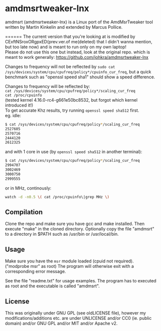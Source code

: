 amdmsrtweaker-lnx
======

amdmsrt (amdmsrtweaker-lnx) is a Linux port of the AmdMsrTweaker tool written by Martin Kinkelin and extended by Marcus Pollice.

======
The current version that you're looking at is modified by CExftNSroxORgpxED(prev.ver.of me(deleted) that I didn't wanna mention, but too late now) and is meant to run only on my own laptop!  
Please do not use this one but instead, look at the original repo. which is meant to work generally: https://github.com/johkra/amdmsrtweaker-lnx  



Changes to frequency will not be reflected by `sudo cat /sys/devices/system/cpu/cpufreq/policy*/cpuinfo_cur_freq`, but a quick benchmark such as "openssl speed sha1" should show a speed difference.  

Changes to frequency will be reflected by:  
`cat /sys/devices/system/cpu/cpufreq/policy*/scaling_cur_freq`  
`cat /proc/cpuinfo`  
(tested kernel 4.16.0-rc4-g661e50bc8532, but forgot which kernel introduced it!)  
To get accurate Khz results, try running `openssl speed sha512` first.  
eg. idle:  
  
```bash
$ cat /sys/devices/system/cpu/cpufreq/policy*/scaling_cur_freq
2527605
2570716
2444120
2612325
```
  
and with 1 core in use (by `openssl speed sha512` in another terminal):  
```bash
$ cat /sys/devices/system/cpu/cpufreq/policy*/scaling_cur_freq
2994707
3002469
3000750
2999555
```
  
or in MHz, continously:  
```bash
watch -d -n0.5 \( cat /proc/cpuinfo\|grep MHz \)
```

Compilation
-----------

Clone the repo and make sure you have gcc and make installed. Then execute "make" in the cloned directory. Optionally copy the file "amdmsrt" to a directory in $PATH such as /usr/bin or /usr/local/bin.

Usage
-----

Make sure you have the `msr` module loaded (cpuid not required). ("modprobe msr" as root) The program will otherwise exit with a corresponding error message.

See the file "readme.txt" for usage examples. The program has to executed as root and the executable is called "amdmsrt".


License
-------

This was originally under GNU GPL (see oldLICENSE file), however my modifications/additions etc. are under UNLICENSE and/or CC0 (ie. public domain) and/or GNU GPL and/or MIT and/or Apache v2.  


